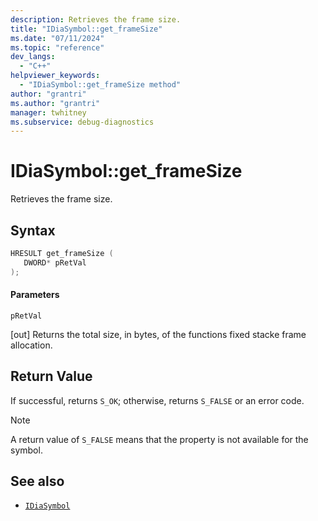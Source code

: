 ```yaml
---
description: Retrieves the frame size.
title: "IDiaSymbol::get_frameSize"
ms.date: "07/11/2024"
ms.topic: "reference"
dev_langs:
  - "C++"
helpviewer_keywords:
  - "IDiaSymbol::get_frameSize method"
author: "grantri"
ms.author: "grantri"
manager: twhitney
ms.subservice: debug-diagnostics
---
```


# IDiaSymbol::get_frameSize

Retrieves the frame size.

## Syntax

```C++
HRESULT get_frameSize ( 
   DWORD* pRetVal
);
```

#### Parameters

 `pRetVal`

[out] Returns the total size, in bytes, of the functions fixed stacke frame allocation.

## Return Value

 If successful, returns `S_OK`; otherwise, returns `S_FALSE` or an error code.

> [!NOTE]
> A return value of `S_FALSE` means that the property is not available for the symbol.

## See also

- [`IDiaSymbol`](../../debugger/debug-interface-access/idiasymbol.md)
